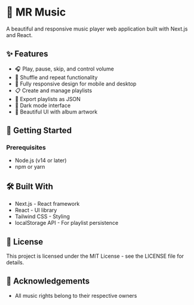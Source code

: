 # 🎵 MR Music

A beautiful and responsive music player web application built with Next.js and React.

## ✨ Features

- 🎧 Play, pause, skip, and control volume
- 🔄 Shuffle and repeat functionality
- 📱 Fully responsive design for mobile and desktop
- 📋 Create and manage playlists
- 💾 Export playlists as JSON
- 🌙 Dark mode interface
- 🎨 Beautiful UI with album artwork

## 🚀 Getting Started

### Prerequisites

- Node.js (v14 or later)
- npm or yarn

## 🛠️ Built With
- Next.js - React framework
- React - UI library
- Tailwind CSS - Styling
- localStorage API - For playlist persistence

## 📝 License
This project is licensed under the MIT License - see the LICENSE file for details.

## 🙏 Acknowledgements
- All music rights belong to their respective owners